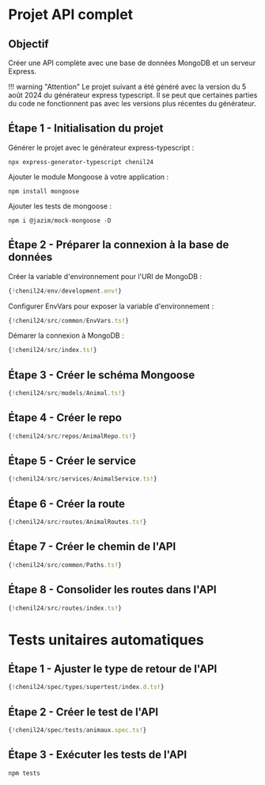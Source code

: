 # Projet API complet

## Objectif

Créer une API complète avec une base de données MongoDB et un serveur Express.

!!! warning "Attention"
    Le projet suivant a été généré avec la version du 5 août 2024 du générateur express typescript. Il se peut que certaines parties du code ne fonctionnent pas avec les versions plus récentes du générateur.



## Étape 1 - Initialisation du projet

Générer le projet avec le générateur express-typescript :  

``` nodejsrepl title="console"
npx express-generator-typescript chenil24
```

Ajouter le module Mongoose à votre application :  

``` nodejsrepl title="console"
npm install mongoose
```

Ajouter les tests de mongoose :  

``` nodejsrepl title="console"
npm i @jazim/mock-mongoose -D
```


## Étape 2 - Préparer la connexion à la base de données

Créer la variable d'environnement pour l'URI de MongoDB :  

``` ts title="env/development.env"
{!chenil24/env/development.env!}
```

Configurer EnvVars pour exposer la variable d'environnement :  

``` ts title="src/common/EnvVars.ts"
{!chenil24/src/common/EnvVars.ts!}
```

Démarer la connexion à MongoDB :  

``` ts title="src/index.ts"
{!chenil24/src/index.ts!}
```

## Étape 3 - Créer le schéma Mongoose

``` ts title="src/models/Animal.ts"
{!chenil24/src/models/Animal.ts!}
```

## Étape 4 - Créer le repo

``` ts title="src/repos/AnimalRepo.ts"
{!chenil24/src/repos/AnimalRepo.ts!}
```

## Étape 5 - Créer le service

``` ts title="src/services/AnimalService.ts"
{!chenil24/src/services/AnimalService.ts!}
``` 

## Étape 6 - Créer la route

``` ts title="src/routes/AnimalRoutes.ts"
{!chenil24/src/routes/AnimalRoutes.ts!}
```

## Étape 7 - Créer le chemin de l'API

``` ts title="src/common/Paths.ts"
{!chenil24/src/common/Paths.ts!}
```

## Étape 8 - Consolider les routes dans l'API

``` ts title="src/routes/index.ts"
{!chenil24/src/routes/index.ts!}
```

# Tests unitaires automatiques

## Étape 1 - Ajuster le type de retour de l'API

``` ts title="spec/types/supertest/index.d.ts"
{!chenil24/spec/types/supertest/index.d.ts!}
```

## Étape 2 - Créer le test de l'API

``` ts title="spec/tests/animaux.spec.ts"
{!chenil24/spec/tests/animaux.spec.ts!}
```

## Étape 3 - Exécuter les tests de l'API

``` nodejsrepl title="console"
npm tests
```

